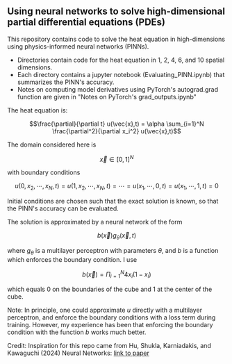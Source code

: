 ## Using neural networks to solve high-dimensional partial differential equations (PDEs)

This repository contains code to solve the heat equation in high-dimensions using physics-informed neural networks (PINNs).

* Directories contain code for the heat equation in 1, 2, 4, 6, and 10 spatial dimensions.
* Each directory contains a jupyter notebook (Evaluating_PINN.ipynb) that summarizes the PINN's accuracy.
* Notes on computing model derivatives using PyTorch's autograd.grad function are given in "Notes on PyTorch's grad_outputs.ipynb"

The heat equation is:

$$\frac{\partial}{\partial t} u(\vec{x},t) = \alpha \sum_{i=1}^N \frac{\partial^2}{\partial x_i^2} u(\vec{x},t)$$

The domain considered here is

$$\vec{x} \in [0,1]^N$$

with boundary conditions

$$u(0,x_2,\cdots,x_N,t)=u(1,x_2,\cdots,x_N,t)=\cdots=u(x_1,\cdots,0,t)=u(x_1,\cdots,1,t)=0$$

Initial conditions are chosen such that the exact solution is known, so that the PINN's accuracy can be evaluated.

The solution is approximated by a neural network of the form

$$b(\vec x)g_\theta(\vec x,t)$$

where $g_\theta$ is a multilayer perceptron with parameters $\theta$, and $b$ is a function which enforces the boundary condition. I use

$$b(\vec x)=\Pi_{i=1}^N4x_i(1-x_i)$$

which equals 0 on the boundaries of the cube and 1 at the center of the cube.



Note: In principle, one could approximate $u$ directly with a multilayer perceptron, and enforce the boundary conditions with a loss term during training. However, my experience has been that enforcing the boundary condition with the function $b$ works much better.

Credit: Inspiration for this repo came from Hu, Shukla, Karniadakis, and Kawaguchi (2024) Neural Networks: [link to paper](https://www.sciencedirect.com/science/article/pii/S0893608024002934)